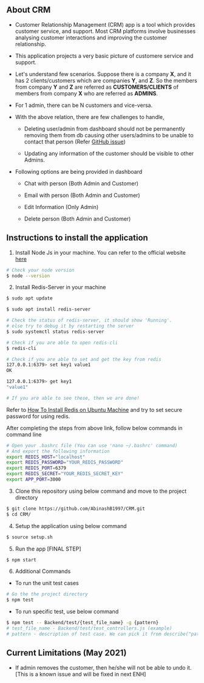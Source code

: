 

## About CRM
- Customer Relationship Management (CRM) app is a tool which provides customer service, and support. Most CRM platforms involve businesses analysing customer interactions and improving the customer relationship.

- This application projects a very basic picture of customere service and support.

- Let's understand few scenarios. Suppose there is a company **X**, and it has 2 clients/customers which are companies **Y**, and **Z**. So the members from company **Y** and **Z** are referred as **CUSTOMERS/CLIENTS** of members from company **X** who are referred as **ADMINS**.

- For 1 admin, there can be N customers and vice-versa.

- With the above relation, there are few challenges to handle,
    - Deleting user/admin from dashboard should not be permanently removing them from db causing other users/admins to be unable to contact that person (Refer [GitHub issue](https://github.com/AbinashB1997/CRM/issues/31))
    
    - Updating any information of the customer should be visible to other Admins.
- Following options are being provided in dashboard
    - Chat with person (Both Admin and Customer)

    - Email with person (Both Admin and Customer)
    
    - Edit Information (Only Admin)
    
    - Delete person (Both Admin and Customer)

## Instructions to install the application
1. Install Node Js in your machine. You can refer to the official website [here](https://nodejs.org/en/download/)

```bash
# Check your node version
$ node --version
```

2. Install Redis-Server in your machine

```bash
$ sudo apt update

$ sudo apt install redis-server

# Check the status of redis-server, it should show 'Running'.
# else try to debug it by restarting the server
$ sudo systemctl status redis-server

# Check if you are able to open redis-cli
$ redis-cli

# Check if you are able to set and get the key from redis
127.0.0.1:6379> set key1 value1
OK

127.0.0.1:6379> get key1
"value1"

# If you are able to see these, then we are done!
```

Refer to [How To Install Redis on Ubuntu Machine](https://www.digitalocean.com/community/tutorials/how-to-install-and-secure-redis-on-ubuntu-18-04) and try to set secure password for using redis.

After completing the steps from above link, follow below commands in command line

```bash
# Open your .bashrc file (You can use 'nano ~/.bashrc' command)
# And export the following information
export REDIS_HOST="localhost"
export REDIS_PASSWORD="YOUR_REDIS_PASSWORD"
export REDIS_PORT=6379
export REDIS_SECRET="YOUR_REDIS_SECRET_KEY"
export APP_PORT=3000
```

3. Clone this repository using below command and move to the project directory

```bash
$ git clone https://github.com/AbinashB1997/CRM.git
$ cd CRM/
```

4. Setup the application using below command

```bash
$ source setup.sh
```

5. Run the app [FINAL STEP]

```bash
$ npm start
```

6. Additional Commands
- To run the unit test cases

```bash
# Go the the project directory
$ npm test
```

- To run specific test, use below command
```bash
$ npm test -- Backend/test/{test_file_name} -g {pattern}
# test_file_name - Backend/test/test_controllers.js (example)
# pattern - description of test case. We can pick it from describe("pattern", callback) or it("pattern", callback)
```
## Current Limitations (May 2021)

- If admin removes the customer, then he/she will not be able to undo it. [This is a known issue and will be fixed in next ENH]